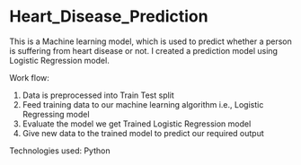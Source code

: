 # Heart_Disease_Prediction

This is a Machine learning model, which is used to predict whether a person is suffering from heart disease or not. I created a prediction model using Logistic Regression model.  

Work flow:
1. Data  is preprocessed into Train Test split 
2. Feed training data to our machine learning algorithm i.e., Logistic Regressing model
3. Evaluate the model we get Trained Logistic Regression model
4. Give new data to the trained model to predict our required output

Technologies used: Python
